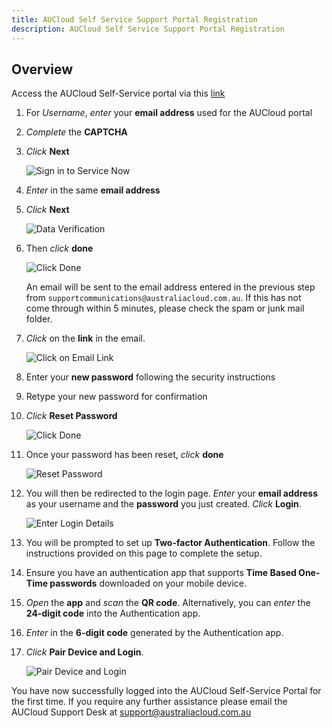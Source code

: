 ```yaml
---
title: AUCloud Self Service Support Portal Registration
description: AUCloud Self Service Support Portal Registration
---
```


## Overview

Access the AUCloud Self-Service portal via this [link](https://support.australiacloud.com.au/$pwd_reset.do?sysparm_url=ss_default)

1. For _Username_, _enter_ your **email address** used for the AUCloud portal
1. _Complete_ the **CAPTCHA**
1. _Click_ **Next**

    ![Sign in to Service Now](./assets/support_registration_03.png)

1. _Enter_ in the same **email address**
1. _Click_ **Next** 

    ![Data Verification](./assets/support_registration_05.png)

1. Then _click_ **done**

    ![Click Done](./assets/support_registration_06.png)

    An email will be sent to the email address entered in the previous step from `supportcommunications@australiacloud.com.au`.
    If this has not come through within 5 minutes, please check the spam or junk mail folder.

1. _Click_ on the **link** in the email.

    ![Click on Email Link](./assets/support_registration_07.png)

1. Enter your **new password** following the security instructions
1. Retype your new password for confirmation
1. _Click_ **Reset Password**

    ![Click Done](./assets/support_registration_10.png)

1. Once your password has been reset, _click_ **done**

    ![Reset Password](./assets/support_registration_11.png)

1. You will then be redirected to the login page. _Enter_ your **email address** as your username and the **password** you just created. _Click_ **Login**.

    ![Enter Login Details](./assets/support_registration_12.png)

1. You will be prompted to set up **Two-factor Authentication**. Follow the instructions provided on this page to complete the setup.
1. Ensure you have an authentication app that supports **Time Based One-Time passwords** downloaded on your mobile device.
1. _Open_ the **app** and _scan_ the **QR code**. Alternatively, you can _enter_ the **24-digit code** into the Authentication app. 
1. _Enter_ in the **6-digit code** generated by the Authentication app.
1. _Click_ **Pair Device and Login**.

    ![Pair Device and Login](./assets/support_registration_18.png)

You have now successfully logged into the AUCloud Self-Service Portal for the first time.
If you require any further assistance please email the AUCloud Support Desk at [support@australiacloud.com.au](mailto:support@australiacloud.com.au)
